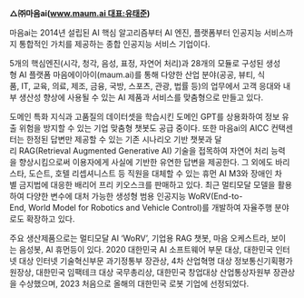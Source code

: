 
**△㈜마음ai(www.maum.ai 대표:유태준)**

마음ai는 2014년 설립된 AI 핵심 알고리즘부터 AI 엔진, 플랫폼부터 인공지능 서비스까지 통합적인 가치를 제공하는 종합 인공지능 서비스 기업이다.  
  
5개의 핵심엔진(시각, 청각, 음성, 표정, 자연어 처리)과 28개의 모듈로 구성된 생성형 AI 플랫폼 마음에이아이(maum.ai)를 통해 다양한 산업 분야(공공, 뷰티, 식품, IT, 교육, 의료, 제조, 금융, 국방, 스포츠, 관광, 법률 등)의 업무에서 고객 응대와 내부 생산성 향상에 사용될 수 있는 AI 제품과 서비스를 맞춤형으로 만들고 있다.

도메인 특화 지식과 고품질의 데이터셋을 학습시킨 도메인 GPT를 상용화하여 정보 유출 위험을 방지할 수 있는 기업 맞춤형 챗봇도 공급 중이다. 또한 마음ai의 AICC 컨택센터는 한정된 답변만 제공할 수 있는 기존 시나리오 기반 챗봇과 달리 RAG(Retrieval Augmented Generative AI) 기술을 접목하여 자연어 처리 능력을 향상시킴으로써 이용자에게 사실에 기반한 유연한 답변을 제공한다. 그 외에도 바리스타, 도슨트, 호텔 리셉셔니스트 등 직원을 대체할 수 있는 휴먼 AI M3와 장애인 차별 금지법에 대응한 배리어 프리 키오스크를 판매하고 있다. 최근 멀티모달 모델을 활용하여 다양한 변수에 대처 가능한 생성형 범용 인공지능 WoRV(End-to-End, World Model for Robotics and Vehicle Control)를 개발하여 자율주행 분야로도 확장하고 있다.  
  
주요 생산제품으로는 멀티모달 AI ‘WoRV’, 기업용 RAG 챗봇, 마음 오케스트라, 보이는 음성봇, AI 휴먼등이 있다. 2020 대한민국 AI 소프트웨어 부문 대상, 대한민국 인터넷 대상 인터넷 기술혁신부문 과기정통부 장관상, 4차 산업혁명 대상 정보통신기획평가원장상, 대한민국 임팩테크 대상 국무총리상, 대한민국 창업대상 산업통상자원부 장관상을 수상했으며, 2023 처음으로 올해의 대한민국 로봇 기업에 선정되었다.